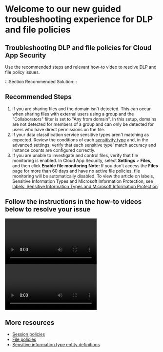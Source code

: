 <properties
  pageTitle="MCAS - DLP and file policies"
  description="MCAS - DLP and file policies"
  ms.author="esagmon"
  resource=""
  resourceTags=""
  service="microsoft.mcas"
  displayOrder="0"
  articleId="24f82494-9c25-4373-b3d1-cebfbe18ce81"
  selfHelpType="Apollo"
  supportTopicIds="9f3fa90f-696f-1a7b-0b50-81317185ecfb"
  productPesIds="16031"
  cloudEnvironments="public"
  ownershipId="CloudAppSecurity_DataProtection"
/>

# Welcome to our new guided troubleshooting experience for DLP and file policies

## Troubleshooting DLP and file policies for Cloud App Security

Use the recommended steps and relevant how-to video to resolve DLP and file policy issues.

:::Section Recommended Solution:::

## **Recommended Steps**

1. If you are sharing files and the domain isn't detected. This can occur when sharing files with external users using a group and the "Collaborators" filter is set to "Any from domain". In this setup, domains are not detected for members of a group and can only be detected for users who have direct permissions on the file.
1. If your data classification service sensitive types aren't matching as expected. Review the conditions of each [sensitivity type](https://docs.microsoft.com/microsoft-365/compliance/sensitive-information-type-entity-definitions) and, in the advanced settings, verify that each sensitive type' match accuracy and instance counts are configured correctly.
1. If you are unable to investigate and control files, verify that file monitoring is enabled. In Cloud App Security, select **Settings** > **Files**, and then click **Enable file monitoring**
**Note:** If you don't access the **Files** page for more than 60 days and have no active file policies, file monitoring will be automatically disabled.
To view the article on labels, Sensitive Information Types and Microsoft Information Protection, see [labels, Sensitive Information Types and Microsoft Information Protection](https://techcommunity.microsoft.com/t5/core-infrastructure-and-security/a-journey-to-holistic-cloud-protection-with-the-microsoft-365/ba-p/1341515)

## Follow the instructions in the how-to videos below to resolve your issue

<videoGroup>
    <video>
        <src>https://www.youtube.com/watch?v=ZY1n7b29KtE&list=PLXPr7gfUMmKxS1SYNgDaQY-9Q6cOqFxvG&index=12</src>
        <title>How to label and protect all your data in the cloud with Microsoft Cloud App Security</title>
    </video>
    <video>
        <src>https://www.youtube.com/watch?v=goH_cgc7Nsw&list=PLXPr7gfUMmKxS1SYNgDaQY-9Q6cOqFxvG&index=13</src>
        <title>How to identify and protect overexposed data in the cloud with Microsoft Cloud App Security</title>
    </video>
<videoGroup>

## **More resources**

- [Session policies](https://docs.microsoft.com/cloud-app-security/session-policy-aad)
- [File policies](https://docs.microsoft.com/cloud-app-security/data-protection-policies)
- [Sensitive information type entity definitions](https://docs.microsoft.com/microsoft-365/compliance/sensitive-information-type-entity-definitions)

